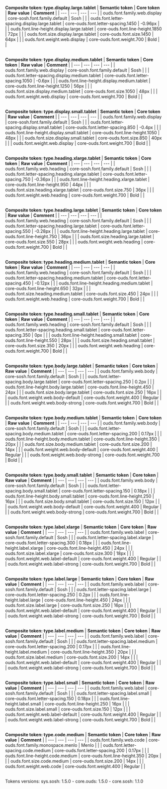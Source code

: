 **Composite token: type.display.large.tablet**
| **Semantic token** | **Core token** | **Raw value** | **Comment** |
| --- | --- | --- | --- |
| ouds.font.family.web.display | core-sosh.font.family.default | Sosh |  |
| ouds.font.letter-spacing.display.large.tablet | core-ouds.font.letter-spacing.1450 | -0.96px |  |
| ouds.font.line-height.display.large.tablet | core-ouds.font.line-height.1850 | 72px |  |
| ouds.font.size.display.large.tablet | core-ouds.font.size.1450 | 64px |  |
| ouds.font.weight.web.display | core-ouds.font.weight.700 | Bold |  |

<br>**Composite token: type.display.medium.tablet**
| **Semantic token** | **Core token** | **Raw value** | **Comment** |
| --- | --- | --- | --- |
| ouds.font.family.web.display | core-sosh.font.family.default | Sosh |  |
| ouds.font.letter-spacing.display.medium.tablet | core-ouds.font.letter-spacing.1050 | -0.6px |  |
| ouds.font.line-height.display.medium.tablet | core-ouds.font.line-height.1250 | 56px |  |
| ouds.font.size.display.medium.tablet | core-ouds.font.size.1050 | 48px |  |
| ouds.font.weight.web.display | core-ouds.font.weight.700 | Bold |  |

<br>**Composite token: type.display.small.tablet**
| **Semantic token** | **Core token** | **Raw value** | **Comment** |
| --- | --- | --- | --- |
| ouds.font.family.web.display | core-sosh.font.family.default | Sosh |  |
| ouds.font.letter-spacing.display.small.tablet | core-ouds.font.letter-spacing.850 | -0.4px |  |
| ouds.font.line-height.display.small.tablet | core-ouds.font.line-height.1050 | 48px |  |
| ouds.font.size.display.small.tablet | core-ouds.font.size.850 | 40px |  |
| ouds.font.weight.web.display | core-ouds.font.weight.700 | Bold |  |

<br>**Composite token: type.heading.xlarge.tablet**
| **Semantic token** | **Core token** | **Raw value** | **Comment** |
| --- | --- | --- | --- |
| ouds.font.family.web.heading | core-sosh.font.family.default | Sosh |  |
| ouds.font.letter-spacing.heading.xlarge.tablet | core-ouds.font.letter-spacing.750 | -0.36px |  |
| ouds.font.line-height.heading.xlarge.tablet | core-ouds.font.line-height.950 | 44px |  |
| ouds.font.size.heading.xlarge.tablet | core-ouds.font.size.750 | 36px |  |
| ouds.font.weight.web.heading | core-ouds.font.weight.700 | Bold |  |

<br>**Composite token: type.heading.large.tablet**
| **Semantic token** | **Core token** | **Raw value** | **Comment** |
| --- | --- | --- | --- |
| ouds.font.family.web.heading | core-sosh.font.family.default | Sosh |  |
| ouds.font.letter-spacing.heading.large.tablet | core-ouds.font.letter-spacing.550 | -0.28px |  |
| ouds.font.line-height.heading.large.tablet | core-ouds.font.line-height.750 | 36px |  |
| ouds.font.size.heading.large.tablet | core-ouds.font.size.550 | 28px |  |
| ouds.font.weight.web.heading | core-ouds.font.weight.700 | Bold |  |

<br>**Composite token: type.heading.medium.tablet**
| **Semantic token** | **Core token** | **Raw value** | **Comment** |
| --- | --- | --- | --- |
| ouds.font.family.web.heading | core-sosh.font.family.default | Sosh |  |
| ouds.font.letter-spacing.heading.medium.tablet | core-ouds.font.letter-spacing.450 | -0.12px |  |
| ouds.font.line-height.heading.medium.tablet | core-ouds.font.line-height.650 | 32px |  |
| ouds.font.size.heading.medium.tablet | core-ouds.font.size.450 | 24px |  |
| ouds.font.weight.web.heading | core-ouds.font.weight.700 | Bold |  |

<br>**Composite token: type.heading.small.tablet**
| **Semantic token** | **Core token** | **Raw value** | **Comment** |
| --- | --- | --- | --- |
| ouds.font.family.web.heading | core-sosh.font.family.default | Sosh |  |
| ouds.font.letter-spacing.heading.small.tablet | core-ouds.font.letter-spacing.350 | 0px |  |
| ouds.font.line-height.heading.small.tablet | core-ouds.font.line-height.550 | 28px |  |
| ouds.font.size.heading.small.tablet | core-ouds.font.size.350 | 20px |  |
| ouds.font.weight.web.heading | core-ouds.font.weight.700 | Bold |  |

<br>**Composite token: type.body.large.tablet**
| **Semantic token** | **Core token** | **Raw value** | **Comment** |
| --- | --- | --- | --- |
| ouds.font.family.web.body | core-sosh.font.family.default | Sosh |  |
| ouds.font.letter-spacing.body.large.tablet | core-ouds.font.letter-spacing.250 | 0.2px |  |
| ouds.font.line-height.body.large.tablet | core-ouds.font.line-height.450 | 24px |  |
| ouds.font.size.body.large.tablet | core-ouds.font.size.250 | 16px |  |
| ouds.font.weight.web.body-default | core-ouds.font.weight.400 | Regular |  |
| ouds.font.weight.web.body-strong | core-ouds.font.weight.700 | Bold |  |

<br>**Composite token: type.body.medium.tablet**
| **Semantic token** | **Core token** | **Raw value** | **Comment** |
| --- | --- | --- | --- |
| ouds.font.family.web.body | core-sosh.font.family.default | Sosh |  |
| ouds.font.letter-spacing.body.medium.tablet | core-ouds.font.letter-spacing.200 | 0.17px |  |
| ouds.font.line-height.body.medium.tablet | core-ouds.font.line-height.350 | 20px |  |
| ouds.font.size.body.medium.tablet | core-ouds.font.size.200 | 14px |  |
| ouds.font.weight.web.body-default | core-ouds.font.weight.400 | Regular |  |
| ouds.font.weight.web.body-strong | core-ouds.font.weight.700 | Bold |  |

<br>**Composite token: type.body.small.tablet**
| **Semantic token** | **Core token** | **Raw value** | **Comment** |
| --- | --- | --- | --- |
| ouds.font.family.web.body | core-sosh.font.family.default | Sosh |  |
| ouds.font.letter-spacing.body.small.tablet | core-ouds.font.letter-spacing.150 | 0.18px |  |
| ouds.font.line-height.body.small.tablet | core-ouds.font.line-height.250 | 16px |  |
| ouds.font.size.body.small.tablet | core-ouds.font.size.150 | 12px |  |
| ouds.font.weight.web.body-default | core-ouds.font.weight.400 | Regular |  |
| ouds.font.weight.web.body-strong | core-ouds.font.weight.700 | Bold |  |

<br>**Composite token: type.label.xlarge**
| **Semantic token** | **Core token** | **Raw value** | **Comment** |
| --- | --- | --- | --- |
| ouds.font.family.web.label | core-sosh.font.family.default | Sosh |  |
| ouds.font.letter-spacing.label.xlarge | core-ouds.font.letter-spacing.300 | 0.18px |  |
| ouds.font.line-height.label.xlarge | core-ouds.font.line-height.450 | 24px |  |
| ouds.font.size.label.xlarge | core-ouds.font.size.300 | 18px |  |
| ouds.font.weight.web.label-default | core-ouds.font.weight.400 | Regular |  |
| ouds.font.weight.web.label-strong | core-ouds.font.weight.700 | Bold |  |

<br>**Composite token: type.label.large**
| **Semantic token** | **Core token** | **Raw value** | **Comment** |
| --- | --- | --- | --- |
| ouds.font.family.web.label | core-sosh.font.family.default | Sosh |  |
| ouds.font.letter-spacing.label.large | core-ouds.font.letter-spacing.250 | 0.2px |  |
| ouds.font.line-height.label.large | core-ouds.font.line-height.450 | 24px |  |
| ouds.font.size.label.large | core-ouds.font.size.250 | 16px |  |
| ouds.font.weight.web.label-default | core-ouds.font.weight.400 | Regular |  |
| ouds.font.weight.web.label-strong | core-ouds.font.weight.700 | Bold |  |

<br>**Composite token: type.label.medium**
| **Semantic token** | **Core token** | **Raw value** | **Comment** |
| --- | --- | --- | --- |
| ouds.font.family.web.label | core-sosh.font.family.default | Sosh |  |
| ouds.font.letter-spacing.label.medium | core-ouds.font.letter-spacing.200 | 0.17px |  |
| ouds.font.line-height.label.medium | core-ouds.font.line-height.350 | 20px |  |
| ouds.font.size.label.medium | core-ouds.font.size.200 | 14px |  |
| ouds.font.weight.web.label-default | core-ouds.font.weight.400 | Regular |  |
| ouds.font.weight.web.label-strong | core-ouds.font.weight.700 | Bold |  |

<br>**Composite token: type.label.small**
| **Semantic token** | **Core token** | **Raw value** | **Comment** |
| --- | --- | --- | --- |
| ouds.font.family.web.label | core-sosh.font.family.default | Sosh |  |
| ouds.font.letter-spacing.label.small | core-ouds.font.letter-spacing.150 | 0.18px |  |
| ouds.font.line-height.label.small | core-ouds.font.line-height.250 | 16px |  |
| ouds.font.size.label.small | core-ouds.font.size.150 | 12px |  |
| ouds.font.weight.web.label-default | core-ouds.font.weight.400 | Regular |  |
| ouds.font.weight.web.label-strong | core-ouds.font.weight.700 | Bold |  |

<br>**Composite token: type.code.medium**
| **Semantic token** | **Core token** | **Raw value** | **Comment** |
| --- | --- | --- | --- |
| ouds.font.family.web.code | core-ouds.font.family.monospace.menlo | Menlo |  |
| ouds.font.letter-spacing.code.medium | core-ouds.font.letter-spacing.200 | 0.17px |  |
| ouds.font.line-height.code.medium | core-ouds.font.line-height.350 | 20px |  |
| ouds.font.size.code.medium | core-ouds.font.size.200 | 14px |  |
| ouds.font.weight.web.code | core-ouds.font.weight.400 | Regular |  |

<br>Tokens versions: sys.sosh: 1.5.0 - core.ouds: 1.5.0 - core.sosh: 1.1.0